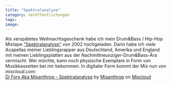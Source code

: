 ```yaml
---
title: "Spektralanalyse"
category: Veröffentlichungen
tags: 
image: 
---
```


Als verspätetes Weihnachtsgeschenk habe ich mein Drum&Bass / Hip-Hop Mixtape ["Spektralanalyse"](http://www.misantropolis.de/musik/spektralanalyse/) von 2002 hochgeladen. Darin habe ich viele Acapellas meiner Lieblingsrapper aus Deutschland, Amerika und England mit meinen Lieblingsplatten aus der Nachmittneunziger-Drum&Bass-Ära vermischt. Wer möchte, kann noch physische Exemplare in Form von Musikkassetten bei mir bekommen. In digitaler Form kommt der Mix nun von *mixcloud.com*:  
[Dj Fors Aka Misanthrop - Spektralanalyse](http://www.mixcloud.com/misanthrop/dj-fors-aka-misanthrop-spektralanalyse/?utm_source=widget&utm_medium=web&utm_campaign=base_links&utm_term=cloudcast_link) by [Misanthrop](http://www.mixcloud.com/misanthrop/?utm_source=widget&utm_medium=web&utm_campaign=base_links&utm_term=profile_link) on  [Mixcloud](http://www.mixcloud.com/?utm_source=widget&utm_medium=web&utm_campaign=base_links&utm_term=homepage_link)

